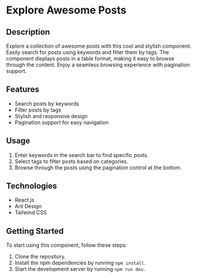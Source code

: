 # Explore Awesome Posts

## Description

Explore a collection of awesome posts with this cool and stylish component. Easily search for posts using keywords and filter them by tags. The component displays posts in a table format, making it easy to browse through the content. Enjoy a seamless browsing experience with pagination support.

## Features

- Search posts by keywords
- Filter posts by tags
- Stylish and responsive design
- Pagination support for easy navigation

## Usage

1. Enter keywords in the search bar to find specific posts.
2. Select tags to filter posts based on categories.
3. Browse through the posts using the pagination control at the bottom.

## Technologies

- React.js
- Ant Design
- Tailwind CSS

## Getting Started

To start using this component, follow these steps:

1. Clone the repository.
2. Install the npm dependencies by running `npm install`.
3. Start the development server by running `npm run dev`.
